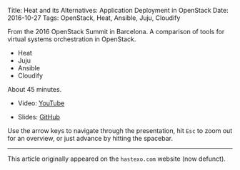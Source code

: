 Title: Heat and its Alternatives: Application Deployment in OpenStack
Date: 2016-10-27
Tags: OpenStack, Heat, Ansible, Juju, Cloudify

From the 2016 OpenStack Summit in Barcelona. A comparison of tools for
virtual systems orchestration in OpenStack.
<!--break-->

- Heat
- Juju
- Ansible
- Cloudify

About 45 minutes.

<!--break-->

* Video: [YouTube](https://youtu.be/wtXVd09qHoo)


* Slides: [GitHub](https://fghaas.github.io/openstacksummit2016-barcelona/)

Use the arrow keys to navigate through the presentation, hit `Esc` to
zoom out for an overview, or just advance by hitting the spacebar.

* * *

This article originally appeared on the `hastexo.com` website (now defunct).
